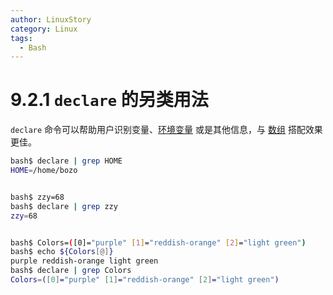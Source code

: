 ```yaml
---
author: LinuxStory
category: Linux
tags:
  - Bash
---
```

# 9.2.1 `declare` 的另类用法

`declare` 命令可以帮助用户识别变量、[环境变量]() 或是其他信息，与 [数组]() 搭配效果更佳。

```bash
bash$ declare | grep HOME
HOME=/home/bozo


bash$ zzy=68
bash$ declare | grep zzy
zzy=68


bash$ Colors=([0]="purple" [1]="reddish-orange" [2]="light green")
bash$ echo ${Colors[@]}
purple reddish-orange light green
bash$ declare | grep Colors
Colors=([0]="purple" [1]="reddish-orange" [2]="light green")
```